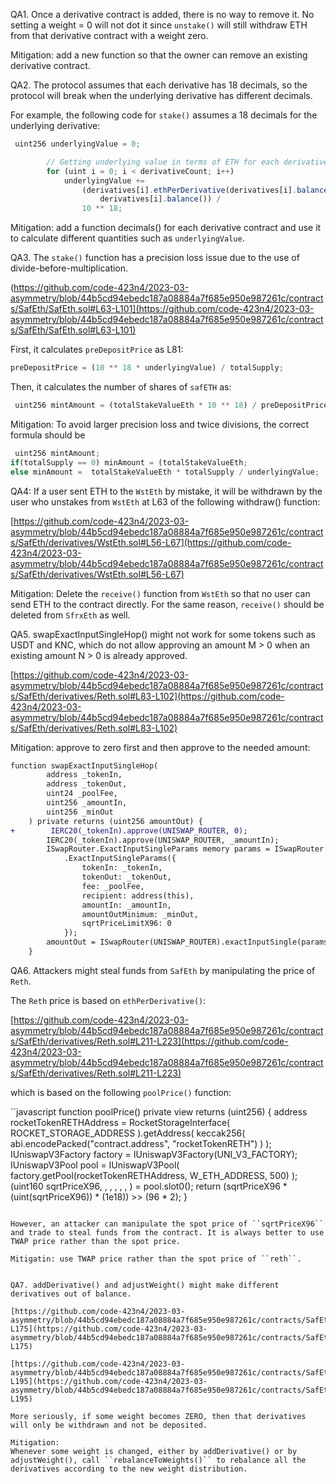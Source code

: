 QA1. Once a derivative contract is added, there is no way to remove it. No setting a weight = 0 will not dot it since ``unstake()`` will still withdraw ETH from that derivative contract with a weight zero.

Mitigation: add a new function so that the owner can remove an existing derivative contract.

QA2. The protocol assumes that each derivative has 18 decimals, so the protocol will break when the underlying derivative has different decimals. 

For example, the following code for ``stake()`` assumes a 18 decimals for the underlying derivative:
```javascript
 uint256 underlyingValue = 0;

        // Getting underlying value in terms of ETH for each derivative
        for (uint i = 0; i < derivativeCount; i++)
            underlyingValue +=
                (derivatives[i].ethPerDerivative(derivatives[i].balance()) *
                    derivatives[i].balance()) /
                10 ** 18;
```

Mitigation: add a function decimals() for each derivative contract and use it to calculate different quantities such as ``underlyingValue``.

QA3. The ``stake()`` function has a precision loss issue due to the use of divide-before-multiplication.

(https://github.com/code-423n4/2023-03-asymmetry/blob/44b5cd94ebedc187a08884a7f685e950e987261c/contracts/SafEth/SafEth.sol#L63-L101](https://github.com/code-423n4/2023-03-asymmetry/blob/44b5cd94ebedc187a08884a7f685e950e987261c/contracts/SafEth/SafEth.sol#L63-L101)

First, it calculates ``preDepositPrice`` as L81:
```javascript
preDepositPrice = (10 ** 18 * underlyingValue) / totalSupply;
```

Then, it calculates the number of shares of ``safETH`` as:
```javascript
 uint256 mintAmount = (totalStakeValueEth * 10 ** 18) / preDepositPrice;
```

Mitigation: 
To avoid larger precision loss and twice divisions, the correct formula should be
```javascript
 uint256 mintAmount;
if(totalSupply == 0) minAmount = (totalStakeValueEth;
else minAmount =  totalStakeValueEth * totalSupply / underlyingValue;
```

QA4: If a user sent ETH to the ``WstEth`` by mistake, it will be withdrawn by the user who unstakes from ``WstEth`` at L63 of the following withdraw() function:

[https://github.com/code-423n4/2023-03-asymmetry/blob/44b5cd94ebedc187a08884a7f685e950e987261c/contracts/SafEth/derivatives/WstEth.sol#L56-L67](https://github.com/code-423n4/2023-03-asymmetry/blob/44b5cd94ebedc187a08884a7f685e950e987261c/contracts/SafEth/derivatives/WstEth.sol#L56-L67)

Mitigation: 
Delete the  ``receive()`` function from ``WstEth`` so that no user can send ETH to the contract directly.
For the same reason, ``receive()`` should be deleted from ``SfrxEth`` as well.

QA5. swapExactInputSingleHop() might not work for some tokens such as 
USDT and KNC, which do not allow approving an amount M > 0 when an existing amount N > 0 is already approved.

[https://github.com/code-423n4/2023-03-asymmetry/blob/44b5cd94ebedc187a08884a7f685e950e987261c/contracts/SafEth/derivatives/Reth.sol#L83-L102](https://github.com/code-423n4/2023-03-asymmetry/blob/44b5cd94ebedc187a08884a7f685e950e987261c/contracts/SafEth/derivatives/Reth.sol#L83-L102)

Mitigation: approve to zero first and then approve to the needed amount:
```diff
function swapExactInputSingleHop(
        address _tokenIn,
        address _tokenOut,
        uint24 _poolFee,
        uint256 _amountIn,
        uint256 _minOut
    ) private returns (uint256 amountOut) {
+        IERC20(_tokenIn).approve(UNISWAP_ROUTER, 0);
        IERC20(_tokenIn).approve(UNISWAP_ROUTER, _amountIn);
        ISwapRouter.ExactInputSingleParams memory params = ISwapRouter
            .ExactInputSingleParams({
                tokenIn: _tokenIn,
                tokenOut: _tokenOut,
                fee: _poolFee,
                recipient: address(this),
                amountIn: _amountIn,
                amountOutMinimum: _minOut,
                sqrtPriceLimitX96: 0
            });
        amountOut = ISwapRouter(UNISWAP_ROUTER).exactInputSingle(params);
    }
```

QA6. Attackers might steal funds from ``SafEth`` by manipulating the price of ``Reth``.

The ``Reth`` price is based on ``ethPerDerivative()``:

[https://github.com/code-423n4/2023-03-asymmetry/blob/44b5cd94ebedc187a08884a7f685e950e987261c/contracts/SafEth/derivatives/Reth.sol#L211-L223](https://github.com/code-423n4/2023-03-asymmetry/blob/44b5cd94ebedc187a08884a7f685e950e987261c/contracts/SafEth/derivatives/Reth.sol#L211-L223)

which is based on the following ``poolPrice()`` function:

``javascript
function poolPrice() private view returns (uint256) {
        address rocketTokenRETHAddress = RocketStorageInterface(
            ROCKET_STORAGE_ADDRESS
        ).getAddress(
                keccak256(
                    abi.encodePacked("contract.address", "rocketTokenRETH")
                )
            );
        IUniswapV3Factory factory = IUniswapV3Factory(UNI_V3_FACTORY);
        IUniswapV3Pool pool = IUniswapV3Pool(
            factory.getPool(rocketTokenRETHAddress, W_ETH_ADDRESS, 500)
        );
        (uint160 sqrtPriceX96, , , , , , ) = pool.slot0();
        return (sqrtPriceX96 * (uint(sqrtPriceX96)) * (1e18)) >> (96 * 2);
    }
```

However, an attacker can manipulate the spot price of ``sqrtPriceX96`` and trade to steal funds from the contract. It is always better to use TWAP price rather than the spot price. 

Mitigatin: use TWAP price rather than the spot price of ``reth``. 


QA7. addDerivative() and adjustWeight() might make different derivatives out of balance.

[https://github.com/code-423n4/2023-03-asymmetry/blob/44b5cd94ebedc187a08884a7f685e950e987261c/contracts/SafEth/SafEth.sol#L165-L175](https://github.com/code-423n4/2023-03-asymmetry/blob/44b5cd94ebedc187a08884a7f685e950e987261c/contracts/SafEth/SafEth.sol#L165-L175)

[https://github.com/code-423n4/2023-03-asymmetry/blob/44b5cd94ebedc187a08884a7f685e950e987261c/contracts/SafEth/SafEth.sol#L182-L195](https://github.com/code-423n4/2023-03-asymmetry/blob/44b5cd94ebedc187a08884a7f685e950e987261c/contracts/SafEth/SafEth.sol#L182-L195)

More seriously, if some weight becomes ZERO, then that derivatives will only be withdrawn and not be deposited. 

Mitigation: 
Whenever some weight is changed, either by addDerivative() or by adjustWeight(), call ``rebalanceToWeights()`` to rebalance all the derivatives according to the new weight distribution.

